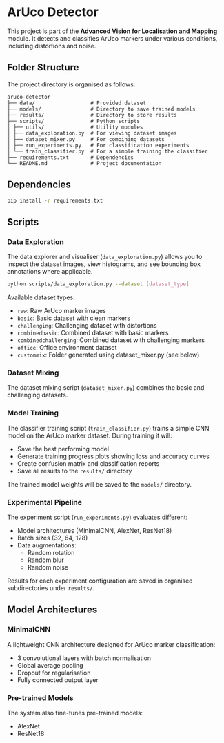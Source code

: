 # ArUco Detector

This project is part of the **Advanced Vision for Localisation and Mapping** module. It detects and classifies ArUco markers under various conditions, including distortions and noise.

## Folder Structure

The project directory is organised as follows:

```
aruco-detector
├── data/                  # Provided dataset
├── models/                # Directory to save trained models
├── results/               # Directory to store results
├── scripts/               # Python scripts
│ ├── utils/               # Utility modules
│ ├── data_exploration.py  # For viewing dataset images
│ ├── dataset_mixer.py     # For combining datasets
│ ├── run_experiments.py   # For classification experiments
│ └── train_classifier.py  # For a simple training the classifier
├── requirements.txt       # Dependencies
└── README.md              # Project documentation
```

## Dependencies

```bash
pip install -r requirements.txt
```

## Scripts

### Data Exploration
The data explorer and visualiser (`data_exploration.py`) allows you to inspect the dataset images, view histograms, and see bounding box annotations where applicable.

```bash
python scripts/data_exploration.py --dataset [dataset_type]
``` 

Available dataset types:
- `raw`: Raw ArUco marker images
- `basic`: Basic dataset with clean markers
- `challenging`: Challenging dataset with distortions
- `combinedbasic`: Combined dataset with basic markers
- `combinedchallenging`: Combined dataset with challenging markers
- `office`: Office environment dataset
- `custommix`: Folder generated using dataset_mixer.py (see below)

### Dataset Mixing
The dataset mixing script (`dataset_mixer.py`) combines the basic and challenging datasets.

### Model Training 
The classifier training script (`train_classifier.py`) trains a simple CNN model on the ArUco marker dataset. During training it will:

- Save the best performing model
- Generate training progress plots showing loss and accuracy curves
- Create confusion matrix and classification reports
- Save all results to the `results/` directory

The trained model weights will be saved to the `models/` directory.

### Experimental Pipeline
The experiment script (`run_experiments.py`) evaluates different:

- Model architectures (MinimalCNN, AlexNet, ResNet18)
- Batch sizes (32, 64, 128)
- Data augmentations:
  - Random rotation
  - Random blur
  - Random noise

Results for each experiment configuration are saved in organised subdirectories under `results/`.

## Model Architectures

### MinimalCNN
A lightweight CNN architecture designed for ArUco marker classification:
- 3 convolutional layers with batch normalisation
- Global average pooling
- Dropout for regularisation
- Fully connected output layer

### Pre-trained Models
The system also fine-tunes pre-trained models:
- AlexNet
- ResNet18